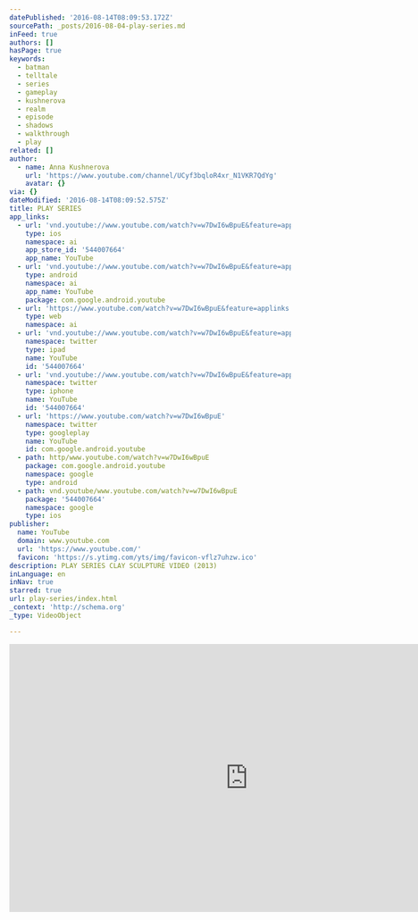 ```yaml
---
datePublished: '2016-08-14T08:09:53.172Z'
sourcePath: _posts/2016-08-04-play-series.md
inFeed: true
authors: []
hasPage: true
keywords:
  - batman
  - telltale
  - series
  - gameplay
  - kushnerova
  - realm
  - episode
  - shadows
  - walkthrough
  - play
related: []
author:
  - name: Anna Kushnerova
    url: 'https://www.youtube.com/channel/UCyf3bqloR4xr_N1VKR7QdYg'
    avatar: {}
via: {}
dateModified: '2016-08-14T08:09:52.575Z'
title: PLAY SERIES
app_links:
  - url: 'vnd.youtube://www.youtube.com/watch?v=w7DwI6wBpuE&feature=applinks'
    type: ios
    namespace: ai
    app_store_id: '544007664'
    app_name: YouTube
  - url: 'vnd.youtube://www.youtube.com/watch?v=w7DwI6wBpuE&feature=applinks'
    type: android
    namespace: ai
    app_name: YouTube
    package: com.google.android.youtube
  - url: 'https://www.youtube.com/watch?v=w7DwI6wBpuE&feature=applinks'
    type: web
    namespace: ai
  - url: 'vnd.youtube://www.youtube.com/watch?v=w7DwI6wBpuE&feature=applinks'
    namespace: twitter
    type: ipad
    name: YouTube
    id: '544007664'
  - url: 'vnd.youtube://www.youtube.com/watch?v=w7DwI6wBpuE&feature=applinks'
    namespace: twitter
    type: iphone
    name: YouTube
    id: '544007664'
  - url: 'https://www.youtube.com/watch?v=w7DwI6wBpuE'
    namespace: twitter
    type: googleplay
    name: YouTube
    id: com.google.android.youtube
  - path: http/www.youtube.com/watch?v=w7DwI6wBpuE
    package: com.google.android.youtube
    namespace: google
    type: android
  - path: vnd.youtube/www.youtube.com/watch?v=w7DwI6wBpuE
    package: '544007664'
    namespace: google
    type: ios
publisher:
  name: YouTube
  domain: www.youtube.com
  url: 'https://www.youtube.com/'
  favicon: 'https://s.ytimg.com/yts/img/favicon-vflz7uhzw.ico'
description: PLAY SERIES CLAY SCULPTURE VIDEO (2013)
inLanguage: en
inNav: true
starred: true
url: play-series/index.html
_context: 'http://schema.org'
_type: VideoObject

---
```

<iframe src="https://cdn.embedly.com/widgets/media.html?src=https%3A%2F%2Fwww.youtube.com%2Fembed%2Fw7DwI6wBpuE%3Ffeature%3Doembed&amp;url=http%3A%2F%2Fwww.youtube.com%2Fwatch%3Fv%3Dw7DwI6wBpuE&amp;image=https%3A%2F%2Fi.ytimg.com%2Fvi%2Fw7DwI6wBpuE%2Fhqdefault.jpg&amp;key=b7d04c9b404c499eba89ee7072e1c4f7&amp;type=text%2Fhtml&amp;schema=youtube" width="854" height="480" scrolling="no" frameborder="0" allowfullscreen="" style=""></iframe>